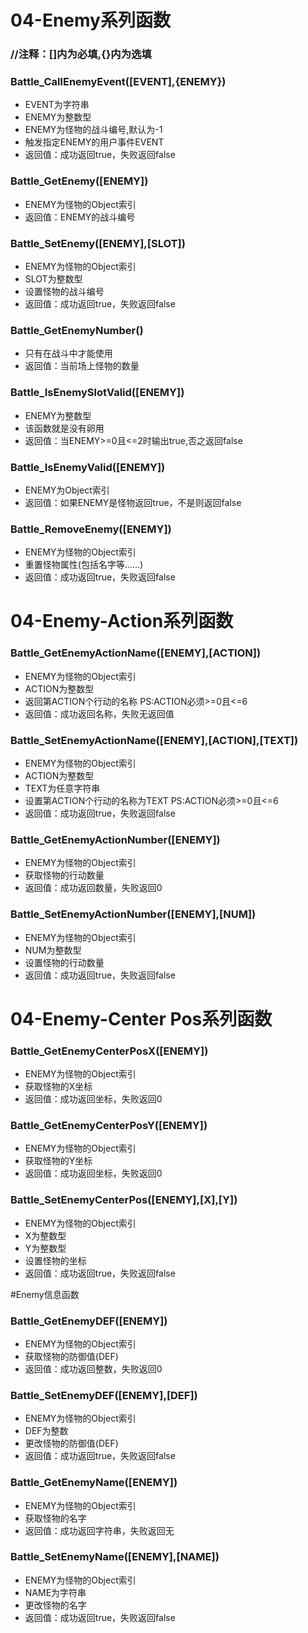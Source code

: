 # 04-Enemy系列函数
### //注释：[]内为必填,{}内为选填
### Battle_CallEnemyEvent([EVENT],{ENEMY})
- EVENT为字符串
- ENEMY为整数型
- ENEMY为怪物的战斗编号,默认为-1
- 触发指定ENEMY的用户事件EVENT
- 返回值：成功返回true，失败返回false

### Battle_GetEnemy([ENEMY])
- ENEMY为怪物的Object索引
- 返回值：ENEMY的战斗编号

### Battle_SetEnemy([ENEMY],[SLOT])
- ENEMY为怪物的Object索引
- SLOT为整数型
- 设置怪物的战斗编号
- 返回值：成功返回true，失败返回false

### Battle_GetEnemyNumber()
- 只有在战斗中才能使用
- 返回值：当前场上怪物的数量

### Battle_IsEnemySlotValid([ENEMY])
- ENEMY为整数型
- 该函数就是没有卵用
- 返回值：当ENEMY>=0且<=2时输出true,否之返回false

### Battle_IsEnemyValid([ENEMY])
- ENEMY为Object索引
- 返回值：如果ENEMY是怪物返回true，不是则返回false

### Battle_RemoveEnemy([ENEMY])
- ENEMY为怪物的Object索引
- 重置怪物属性(包括名字等......)
- 返回值：成功返回true，失败返回false

# 04-Enemy-Action系列函数
### Battle_GetEnemyActionName([ENEMY],[ACTION])
- ENEMY为怪物的Object索引
- ACTION为整数型
- 返回第ACTION个行动的名称 PS:ACTION必须>=0且<=6
- 返回值：成功返回名称，失败无返回值

### Battle_SetEnemyActionName([ENEMY],[ACTION],[TEXT])
- ENEMY为怪物的Object索引
- ACTION为整数型
- TEXT为任意字符串
- 设置第ACTION个行动的名称为TEXT PS:ACTION必须>=0且<=6
- 返回值：成功返回true，失败返回false

### Battle_GetEnemyActionNumber([ENEMY])
- ENEMY为怪物的Object索引
- 获取怪物的行动数量
- 返回值：成功返回数量，失败返回0

### Battle_SetEnemyActionNumber([ENEMY],[NUM])
- ENEMY为怪物的Object索引
- NUM为整数型
- 设置怪物的行动数量
- 返回值：成功返回true，失败返回false

# 04-Enemy-Center Pos系列函数
### Battle_GetEnemyCenterPosX([ENEMY])
- ENEMY为怪物的Object索引
- 获取怪物的X坐标
- 返回值：成功返回坐标，失败返回0

### Battle_GetEnemyCenterPosY([ENEMY])
- ENEMY为怪物的Object索引
- 获取怪物的Y坐标
- 返回值：成功返回坐标，失败返回0

### Battle_SetEnemyCenterPos([ENEMY],[X],[Y])
- ENEMY为怪物的Object索引
- X为整数型
- Y为整数型
- 设置怪物的坐标
- 返回值：成功返回true，失败返回false

#Enemy信息函数
### Battle_GetEnemyDEF([ENEMY])
- ENEMY为怪物的Object索引
- 获取怪物的防御值(DEF)
- 返回值：成功返回整数，失败返回0

### Battle_SetEnemyDEF([ENEMY],[DEF])
- ENEMY为怪物的Object索引
- DEF为整数
- 更改怪物的防御值(DEF)
- 返回值：成功返回true，失败返回false

### Battle_GetEnemyName([ENEMY])
- ENEMY为怪物的Object索引
- 获取怪物的名字
- 返回值：成功返回字符串，失败返回无

### Battle_SetEnemyName([ENEMY],[NAME])
- ENEMY为怪物的Object索引
- NAME为字符串
- 更改怪物的名字
- 返回值：成功返回true，失败返回false
